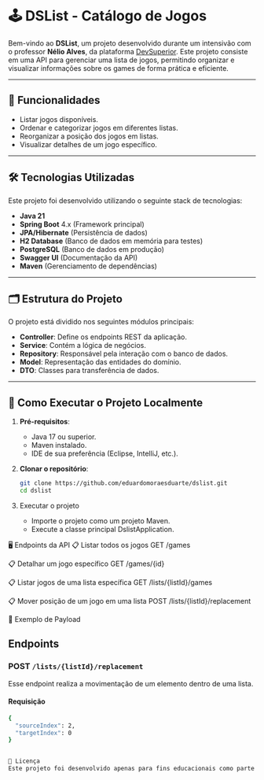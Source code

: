 # 🕹️ DSList - Catálogo de Jogos

Bem-vindo ao **DSList**, um projeto desenvolvido durante um intensivão com o professor **Nélio Alves**, da plataforma [DevSuperior](https://devsuperior.com.br/). Este projeto consiste em uma API para gerenciar uma lista de jogos, permitindo organizar e visualizar informações sobre os games de forma prática e eficiente.

---

## 🚀 Funcionalidades

- Listar jogos disponíveis.
- Ordenar e categorizar jogos em diferentes listas.
- Reorganizar a posição dos jogos em listas.
- Visualizar detalhes de um jogo específico.

---

## 🛠️ Tecnologias Utilizadas

Este projeto foi desenvolvido utilizando o seguinte stack de tecnologias:

- **Java 21**
- **Spring Boot** 4.x (Framework principal)
- **JPA/Hibernate** (Persistência de dados)
- **H2 Database** (Banco de dados em memória para testes)
- **PostgreSQL** (Banco de dados em produção)
- **Swagger UI** (Documentação da API)
- **Maven** (Gerenciamento de dependências)

---

## 🗂️ Estrutura do Projeto

O projeto está dividido nos seguintes módulos principais:

- **Controller**: Define os endpoints REST da aplicação.
- **Service**: Contém a lógica de negócios.
- **Repository**: Responsável pela interação com o banco de dados.
- **Model**: Representação das entidades do domínio.
- **DTO**: Classes para transferência de dados.

---

## 🔧 Como Executar o Projeto Localmente

1. **Pré-requisitos**:
   - Java 17 ou superior.
   - Maven instalado.
   - IDE de sua preferência (Eclipse, IntelliJ, etc.).

2. **Clonar o repositório**:
   ```bash
   git clone https://github.com/eduardomoraesduarte/dslist.git
   cd dslist
   
3. Executar o projeto
   - Importe o projeto como um projeto Maven.
   - Execute a classe principal DslistApplication.

     
🖥️ Endpoints da API
📋 Listar todos os jogos
GET /games

📋 Detalhar um jogo específico
GET /games/{id}

📋 Listar jogos de uma lista específica
GET /lists/{listId}/games

📋 Mover posição de um jogo em uma lista
POST /lists/{listId}/replacement


📂 Exemplo de Payload
## Endpoints

### POST `/lists/{listId}/replacement`

Esse endpoint realiza a movimentação de um elemento dentro de uma lista.

#### Requisição
```bash
{
  "sourceIndex": 2,
  "targetIndex": 0
}


📜 Licença
Este projeto foi desenvolvido apenas para fins educacionais como parte do curso

